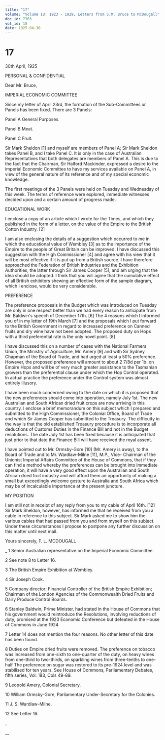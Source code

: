 ```yaml
---
title: "17"
volume: "Volume 18: 1923 - 1929, Letters from S.M. Bruce to McDougall"
doc_id: 7363
vol_id: 18
date: 1925-04-30
---
```


# 17

30th April, 1925

PERSONAL &amp; CONFIDENTIAL

Dear Mr. Bruce,

IMPERIAL ECONOMIC COMMITTEE

Since my letter of April 23rd, the formation of the Sub-Committees or Panels has been fixed. There are 3 Panels:

Panel A General Purposes.

Panel B Meat.

Panel C Fruit.

Sir Mark Sheldon [1] and myself are members of Panel A; Sir Mark Sheldon takes Panel B, and I take Panel C. It is only in the case of Australian Representatives that both delegates are members of Panel A. This is due to the fact that the Chairman, Sir Halford Mackinder, expressed a desire to the imperial Economic Committee to have my services available on Panel A, in view of the general nature of its reference and of my special economic knowledge.

The first meetings of the 3 Panels were held on Tuesday and Wednesday of this week. The terms of reference were explored, immediate witnesses decided upon and a certain amount of progress made.

EDUCATIONAL WORK

I enclose a copy of an article which I wrote for the Times, and which they published in the form of a letter, on the value of the Empire to the British Cotton Industry. [2]

I am also enclosing the details of a suggestion which occurred to me in which the educational value of Wembley [3] as to the importance of the Empire to the people of Great Britain can be improved. I have discussed this suggestion with the High Commissioner [4] and agree with his view that it will be most effective if it is put up from a British source. I have therefore approached the Federation of British Industries and the Exhibition Authorities, the latter through Sir James Cooper [5], and am urging that the idea should be adopted. I think that you will agree that the cumulative effect of all British exhibitors shewing an effective form of the sample diagram, which I enclose, would be very considerable.

PREFERENCE

The preference proposals in the Budget which was introduced on Tuesday are only in one respect better than we had every reason to anticipate from Mr. Baldwin's speech of December 17th. [6] The 4 reasons which I informed you of in my letter of 19th March [7] and the proposals which I put forward to the British Government in regard to increased preference on Canned fruits and dry wine have not been adopted. The proposed duty on Hops with a third preferential rate is the only novel point. [8]

I have discussed this on a number of cases with the National Farmers Union, the Ministry of Agriculture, Mr. Amery [9] and with Sir Sydney Chapman of the Board of Trade, and had urged at least a 50% preference. However, the proposed preference will amount to about 2 7/8d per 1b. on Empire Hops and will be of very much greater assistance to the Tasmanian growers than the preferential clause under which the Hop Control operated. In actual practice the preference under the Control system was almost entirely illusory.

I have been much concerned owing to the date on which it is proposed that the new preferences should come into operation, namely July 1st. The new Australian and South African dried fruit crops are now arriving in this country. I enclose a brief memorandum on this subject which I prepared and submitted to the High Commissioner, the Colonial Office, Board of Trade and which Sir James Cooper has submitted to the Treasury. The difficulty in the way is that the old established Treasury procedure is to incorporate all deductions of Customs Duties in the Finance Bill and not in the Budget resolutions. The date July 1st has been fixed because it is anticipated that just prior to that date the Finance Bill will have received the royal assent.

I have pointed out to Mr. Ormsby-Gore [10] (Mr. Amery is away), to the Board of Trade and to Mr. Wardlaw-Milne [11], M.P., Vice- Chairman of the Unionist Imperial Affairs Committee of the House of Commons, that if they can find a method whereby the preferences can be brought into immediate operation, it will have a very good effect upon the Australian and South African dried fruit industry and will afford them an opportunity of making a small but exceedingly welcome gesture to Australia and South Africa which may be of incalculable importance at the present juncture.

MY POSITION

I am still not in receipt of any reply from you to my cable of April 16th. [12] Sir Mark Sheldon, however, has informed me that he received from you a cable in reference to this subject. Sir Mark asked me to show him the various cables that had passed from you and from myself on this subject. Under these circumstances I propose to postpone any further discussion on this matter until next mail.

Yours sincerely, F. L. MCDOUGALL 

_ 1 Senior Australian representative on the Imperial Economic Committee.

2 See note 8 to Letter 16.

3 The British Empire Exhibition at Wembley.

4 Sir Joseph Cook.

5 Company director; Financial Controller of the British Empire Exhibition; Chairman of the London Agencies of the Commonwealth Dried Fruits and Dairy Produce Control Boards.

6 Stanley Baldwin, Prime Minister, had stated in the House of Commons that his government would reintroduce the Resolutions, involving reductions of duty, promised at the 1923 Economic Conference but defeated in the House of Commons in June 1924.

7 Letter 14 does not mention the four reasons. No other letter of this date has been found.

8 Duties on Empire dried fruits were removed. The preference on tobacco was increased from one-sixth to one-quarter of the duty, on heavy wines from one-third to two-thirds, on sparkling wines from three-tenths to one-half The preference on sugar was restored to its pre-1924 level and was stabilised for ten years. See House of Commons, Parliamentary Debates, fifth series, Vol. 183, Cols 49-89.

9 Leopold Amery, Colonial Secretary.

10 William Ormsby-Gore, Parliamentary Under-Secretary for the Colonies.

11 J. S. Wardlaw-Milne.

12 See Letter 16.

_

__
